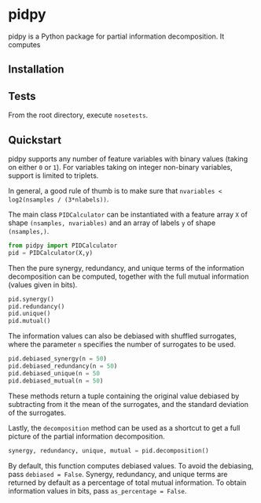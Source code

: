 pidpy
=====

pidpy is a Python package for partial information decomposition.
It computes

Installation
------------

Tests
-----
From the root directory, execute `nosetests`.

Quickstart
-----------
pidpy supports any number of feature variables with binary values
(taking on either `0` or `1`). For variables taking on integer non-binary
variables, support is limited to triplets.

In general, a good rule of thumb is to make sure that
`nvariables < log2(nsamples / (3*nlabels))`.

The main class `PIDCalculator` can be instantiated with a feature array `X` of
shape `(nsamples, nvariables)` and an array of labels `y` of shape `(nsamples,)`.

```python
from pidpy import PIDCalculator
pid = PIDCalculator(X,y)
```

Then the pure synergy, redundancy, and unique terms of the information
decomposition can be computed, together with the full mutual information (values
given in bits).

```python
pid.synergy()
pid.redundancy()
pid.unique()
pid.mutual()
````

The information values can also be debiased with shuffled surrogates, where
the parameter `n` specifies the number of surrogates to be used.

```python
pid.debiased_synergy(n = 50)
pid.debiased_redundancy(n = 50)
pid.debiased_unique(n = 50
pid.debiased_mutual(n = 50)
```
These methods return a tuple containing the original value debiased by
subtracting from it the mean of the surrogates, and the standard deviation
of the surrogates.

Lastly, the `decomposition` method can be used as a shortcut to get a full
picture of the partial information decomposition.

```python
synergy, redundancy, unique, mutual = pid.decomposition()
````

By default, this function computes debiased values. To avoid the debiasing, pass
`debiased = False`. Synergy, redundancy, and unique terms are returned by
 default as a percentage of total mutual information. To obtain information
 values in bits, pass `as_percentage = False`.